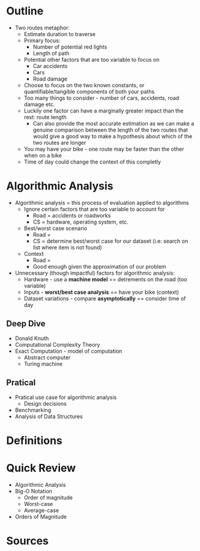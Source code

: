 # Outline
- Two routes metaphor:
    + Estimate duration to traverse
    + Primary focus:
        * Number of potential red lights
        * Length of path
    + Potential other factors that are too variable to focus on
        * Car accidents
        * Cars  
        * Road damage
    + Choose to focus on the two known constants, or quantifiable/tangible components of both 
      your paths
    + Too many things to consider - number of cars, accidents, road damage etc.
    + Luckily one factor can have a marginally greater impact than the rest: route length
        * Can also provide the most accurate estimation as we can make a genuine comparison
          between the length of the two routes that would give a good way to make a hypothesis
          about which of the two routes are longer
    + You may have your bike - one route may be faster than the other when on a bike
    + Time of day could change the context of this completly

# Algorithmic Analysis
- Algorithmic analysis = this process of evaluation applied to algorithms 
    + Ignore certain factors that are too variable to account for
        * Road = accidents or roadworks
        * CS = hardware, operating system, etc.
    + Best/worst case scenario
        * Road = 
        * CS = determine best/worst case for our dataset (i.e: search on list where item is
          not found)
    + Context
        * Road = 
        * Good enough given the approximation of our problem 
- Unnecessary (though impactful) factors for algorithmic analysis:
    + Hardware - use a **machine model** == detrements on the road (too variable)
    + Inputs - **worst/best case analysis** == have your bike (context)
    + Dataset variations - compare **asymptotically** == consider time of day

## Deep Dive
- Donald Knuth
- Computational Complexity Theory
- Exact Computation - model of computation
    + Abstract computer
    + Turing machine 

## Pratical
- Pratical use case for algorithmic analysis
    + Design decisions
- Benchmarking
- Analysis of Data Structures

# Definitions

# Quick Review
- Algorithmic Analysis
- Big-O Notation 
    + Order of magnitude
    + Worst-case
    + Average-case
- Orders of Magnitude

# Sources

